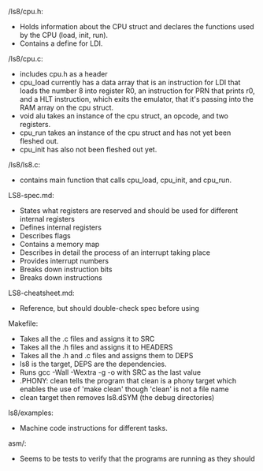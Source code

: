 /ls8/cpu.h:
- Holds information about the CPU struct and declares the functions used by the CPU (load, init, run).
- Contains a define for LDI.

/ls8/cpu.c:
- includes cpu.h as a header
- cpu_load currently has a data array that is an instruction for LDI that loads the number 8 into register R0, an instruction for PRN that prints r0, and a HLT instruction, which exits the emulator, that it's passing into the RAM array on the cpu struct.
- void alu takes an instance of the cpu struct, an opcode, and two registers.
- cpu_run takes an instance of the cpu struct and has not yet been fleshed out.
- cpu_init has also not been fleshed out yet.

/ls8/ls8.c:
- contains main function that calls cpu_load, cpu_init, and cpu_run.

LS8-spec.md:
- States what registers are reserved and should be used for different internal registers
- Defines internal registers
- Describes flags
- Contains a memory map
- Describes in detail the process of an interrupt taking place
- Provides interrupt numbers
- Breaks down instruction bits
- Breaks down instructions

LS8-cheatsheet.md:
- Reference, but should double-check spec before using

Makefile:
- Takes all the .c files and assigns it to SRC
- Takes all the .h files and assigns it to HEADERS
- Takes all the .h and .c files and assigns them to DEPS
- ls8 is the target, DEPS are the dependencies.
- Runs gcc -Wall -Wextra -g -o with SRC as the last value
- .PHONY: clean tells the program that clean is a phony target which enables the use of 'make clean' though 'clean' is not a file name
- clean target then removes ls8.dSYM (the debug directories)

ls8/examples:
- Machine code instructions for different tasks.

asm/:
- Seems to be tests to verify that the programs are running as they should